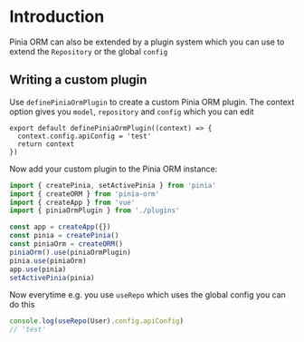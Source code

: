 # Introduction

Pinia ORM can also be extended by a plugin system which you can use to extend the
`Repository` or the global `config`

## Writing a custom plugin

Use `definePiniaOrmPlugin` to create a custom Pinia ORM plugin. The context option gives you
`model`, `repository` and `config` which you can edit

````ts{piniaOrmPlugin.ts}
export default definePiniaOrmPlugin((context) => {
  context.config.apiConfig = 'test'
  return context
})
````

Now add your custom plugin to the Pinia ORM instance:

````ts
import { createPinia, setActivePinia } from 'pinia'
import { createORM } from 'pinia-orm'
import { createApp } from 'vue'
import { piniaOrmPlugin } from './plugins'

const app = createApp({})
const pinia = createPinia()
const piniaOrm = createORM()
piniaOrm().use(piniaOrmPlugin)
pinia.use(piniaOrm)
app.use(pinia)
setActivePinia(pinia)
````

Now everytime e.g. you use `useRepo` which uses the global config you can do this

````ts
console.log(useRepo(User).config.apiConfig)
// 'test'
````
